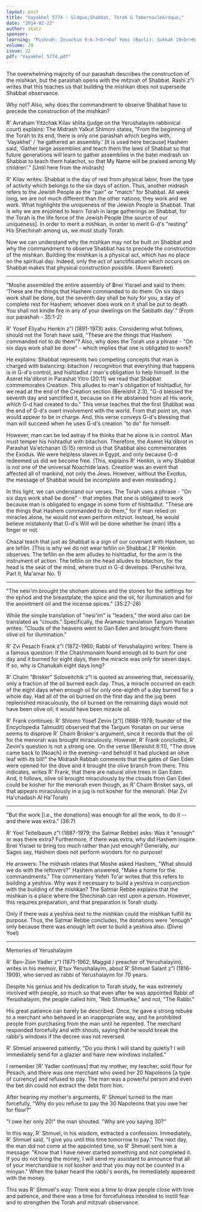 ```yaml
---
layout: post
title: "Vayakhel 5774 - &ldquo;Shabbat, Torah & Tabernacle&rdquo;"
date: "2014-02-22"
author: skatz
sponsor: 
learning: "Mishnah: Zevachim 9:6-7<br>Daf Yomi (Bavli): Sukkah 19<br>Halachah: Mishnah Berurah 334:27-335:2"
volume: 28
issue: 22
pdf: "Vayakhel 5774.pdf"
---
```


The overwhelming majority of our parashah describes the construction of the mishkan, but the parashah opens with the mitzvah of Shabbat. Rashi z"l writes that this teaches us that building the mishkan does not supersede Shabbat observance.

Why not? Also, why does the commandment to observe Shabbat have to precede the construction of the mishkan?

R' Avraham Yitzchak Kilav shlita (judge on the Yerushalayim rabbinical court) explains: The Midrash Yalkut Shimoni states, "From the beginning of the Torah to its end, there is only one parashah which begins with, &lsquo;Vayakhel' / &lsquo;he gathered an assembly.' \[It is used here because\] Hashem said, &lsquo;Gather large assemblies and teach them the laws of Shabbat so that future generations will learn to gather assemblies in the batei medrash on Shabbat to teach them halachot, so that My Name will be praised among My children'." \[Until here from the midrash\]

R' Kilav writes: Shabbat is the day of rest from physical labor, from the type of activity which belongs to the six days of action. Thus, another midrash refers to the Jewish People as the "pair" or "match" for Shabbat. All week long, we are not much different than the other nations; they work and we work. What highlights the uniqueness of the Jewish People is Shabbat. That is why we are enjoined to learn Torah in large gatherings on Shabbat, for the Torah is the life force of the Jewish People \[the source of our uniqueness\]. In order to merit a mishkan, in order to merit G-d's "resting" His Shechinah among us, we must study Torah.

Now we can understand why the mishkan may not be built on Shabbat and why the commandment to observe Shabbat has to precede the construction of the mishkan. Building the mishkan is a physical act, which has no place on the spiritual day. Indeed, only the act of sanctification which occurs on Shabbat makes that physical construction possible. (Aveni Bareket)

********

"Moshe assembled the entire assembly of Bnei Yisrael and said to them: &lsquo;These are the things that Hashem commanded to do them: On six days work shall be done, but the seventh day shall be holy for you, a day of complete rest for Hashem; whoever does work on it shall be put to death. You shall not kindle fire in any of your dwelings on the Sabbath day'." (From our parashah - 35:1-2)

R' Yosef Eliyahu Henkin z"l (1891-1973) asks: Considering what follows, should not the Torah have said, "These are the things that Hashem commanded not to do them"? Also, why does the Torah use a phrase - "On six days work shall be done" - which implies that one is obligated to work?

He explains: Shabbat represents two competing concepts that man is charged with balancing: bitachon / recognition that everything that happens is in G-d's control, and hishtadlut / man's obligation to help himself. In the Aseret Ha'dibrot in Parashat Yitro (20:11) we read that Shabbat commemorates Creation. This alludes to man's obligation of hishtadlut, for we read at the end of the Creation section (Bereishit 2:3), "G-d blessed the seventh day and sanctified it, because on it He abstained from all His work, which G-d had created to do." This verse teaches that the first Shabbat was the end of G-d's overt involvement with the world. From that point on, man would appear to be in charge. And, this verse conveys G-d's blessing that man will succeed when he uses G-d's creation "to do" for himself.

However, man can be led astray if he thinks that he alone is in control. Man must temper his hishtadlut with bitachon. Therefore, the Aseret Ha'dibrot in Parashat Va'etchanan (5:15) remind us that Shabbat also commemorates the Exodus. We were helpless slaves in Egypt, and only because G-d redeemed us did we become free. (This, explains R' Henkin, is why Shabbat is not one of the universal Noachide laws. Creation was an event that affected all of mankind, not only the Jews. However, without the Exodus, the message of Shabbat would be incomplete and even misleading.)

In this light, we can understand our verses. The Torah uses a phrase - "On six days work shall be done" - that implies that one is obligated to work because man is obligated to engage in some form of hishtadlut. "These are the things that Hashem commanded to do them," for if man relied on miracles alone, he would not even perform mitzvot. Instead, he would believe mistakenly that G-d's Will will be done whether he (man) lifts a finger or not.

Chazal teach that just as Shabbat is a sign of our covenant with Hashem, so are tefilin. \[This is why we do not wear tefilin on Shabbat.\] R' Henkin observes: The tefilin on the arm alludes to hishtadlut, for the arm is the instrument of action. The tefilin on the head alludes to bitachon, for the head is the seat of the mind, where trust in G-d develops. (Perushei Ivra, Part II, Ma'amar No. 1)

********

"The nesi'im brought the shoham stones and the stones for the settings for the ephod and the breastplate; the spice and the oil, for illumination and for the anointment oil and the incense spices." (35:27-28)

While the simple translation of "nesi'im" is "leaders," the word also can be translated as "clouds." Specifically, the Aramaic translation Targum Yonatan writes: "Clouds of the heavens went to Gan Eden and brought from there olive oil for illumination."

R' Zvi Pesach Frank z"l (1872-1960; Rabbi of Yerushalayim) writes: There is a famous question: If the Chashmonaim found enough oil to burn for one day and it burned for eight days, then the miracle was only for seven days. If so, why is Chanukah eight days long?

R' Chaim "Brisker" Soloveitchik z"l is quoted as answering that, necessarily, only a fraction of the oil burned each day. Thus, a miracle occurred on each of the eight days when enough oil for only one-eighth of a day burned for a whole day. Had all of the oil burned on the first day and the jug been replenished miraculously, the oil burned on the remaining days would not have been olive oil; it would have been miracle oil.

R' Frank continues: R' Shlomo Yosef Zevin \[z"l\] (1888-1978; founder of the Encyclopedia Talmudit) observed that the Targum Yonatan on our verse seems to disprove R' Chaim Brisker's argument, since it records that the oil for the menorah was brought miraculously. However, R' Frank concludes, R' Zevin's question is not a strong one. On the verse (Bereishit 8:11), "The dove came back to \[Noach\] in the evening--and behold! It had plucked an olive leaf with its bill!" the Midrash Rabbah comments that the gates of Gan Eden were opened for the dove and it brought the olive branch from there. This indicates, writes R' Frank, that there are natural olive trees in Gan Eden. And, it follows, olive oil brought miraculously by the clouds from Gan Eden could be kosher for the menorah even though, as R' Chaim Brisker says, oil that appears miraculously in a jug is not kosher for the menorah. (Har Zvi Ha'chadash Al Ha'Torah)

********

"But the work \[i.e., the donations\] was enough for all the work, to do it -- and there was extra." (36:7)

R' Yoel Teitelbaum z"l (1887-1979; the Satmar Rebbe) asks: Was it "enough" or was there extra? Furthermore, if there was extra, why did Hashem inspire Bnei Yisrael to bring too much rather than just enough? Generally, our Sages say, Hashem does not perform wonders for no purpose!

He answers: The midrash relates that Moshe asked Hashem, "What should we do with the leftovers?" Hashem answered, "Make a home for the commandments." The commentary Yefeh To'ar writes that this refers to building a yeshiva. Why was it necessary to build a yeshiva in conjunction with the building of the mishkan? The Satmar Rebbe explains that the mishkan is a place where the Shechinah can rest upon a person. However, this requires preparation, and that preparation is Torah study.

Only if there was a yeshiva next to the mishkan could the mishkan fulfill its purpose. Thus, the Satmar Rebbe concludes, the donations were "enough" only because there was enough left over to build a yeshiva also. (Divrei Yoel)

********

Memories of Yerushalayim

R' Ben-Zion Yadler z"l (1871-1962; Maggid / preacher of Yerushalayim), writes in his memoir, B'tuv Yerushalayim, about R' Shmuel Salant z"l (1816-1909), who served as rabbi of Yerushalayim for 70 years.

Despite his genius and his dedication to Torah study, he was extremely involved with people, so much so that even after he was appointed Rabbi of Yerushalayim, the people called him, "Reb Shmuelke," and not, "The Rabbi."

His great patience can barely be described. Once, he gave a strong rebuke to a merchant who behaved in an inappropriate way, and he prohibited people from purchasing from the man until he repented. The merchant responded forcefully and with shouts, saying that he would break the rabbi's windows if the decree was not reversed.

R' Shmuel answered patiently, "Do you think I will stand by quietly? I will immediately send for a glazier and have new windows installed."

I remember \[R' Yadler continues\] that my mother, my teacher, sold flour for Pesach, and there was one merchant who owed her 20 Napoleons \[a type of currency\] and refused to pay. The man was a powerful person and even the bet din could not extract the debt from him. 

After hearing my mother's arguments, R' Shmuel turned to the man forcefully, "Why do you refuse to pay the 30 Napoleons that you owe her for flour?"

"I owe her only 20!" the man shouted. "Why are you saying 30?"

In this way, R' Shmuel, in his wisdom, extracted a confession. Immediately, R' Shmuel said, "I give you until this time tomorrow to pay." The next day, the man did not come at the appointed time, so R' Shmuel sent him a message: "Know that I have never started something and not completed it. If you do not bring the money, I will send my assistant to announce that all of your merchandise is not kosher and that you may not be counted in a minyan." When the baker heard the rabbi's words, he immediately appeared with the money.

This was R' Shmuel's way: There was a time to draw people close with love and patience, and there was a time for forcefulness intended to instill fear and to strengthen the Torah and mitzvah observance.

